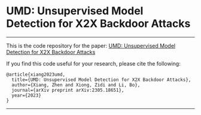 # UMD: Unsupervised Model Detection for X2X Backdoor Attacks

----------
This is the code repository for the paper: [UMD: Unsupervised Model Detection for X2X Backdoor Attacks](https://openreview.net/forum?id=t0ozPUGnBs&referrer=%5BAuthor%20Console%5D(%2Fgroup%3Fid%3DICML.cc%2F2023%2FConference%2FAuthors%23your-submissions))

If you find this code useful for your research, please cite the following: 
```
@article{xiang2023umd,
  title={UMD: Unsupervised Model Detection for X2X Backdoor Attacks},
  author={Xiang, Zhen and Xiong, Zidi and Li, Bo},
  journal={arXiv preprint arXiv:2305.18651},
  year={2023}
}
```

------

